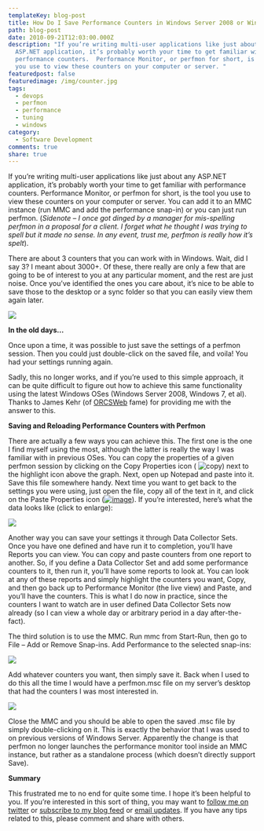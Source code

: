 ```yaml
---
templateKey: blog-post
title: How Do I Save Performance Counters in Windows Server 2008 or Windows 7
path: blog-post
date: 2010-09-21T12:03:00.000Z
description: "If you’re writing multi-user applications like just about any
  ASP.NET application, it’s probably worth your time to get familiar with
  performance counters.  Performance Monitor, or perfmon for short, is the tool
  you use to view these counters on your computer or server. "
featuredpost: false
featuredimage: /img/counter.jpg
tags:
  - devops
  - perfmon
  - performance
  - tuning
  - windows
category:
  - Software Development
comments: true
share: true
---
```

If you’re writing multi-user applications like just about any ASP.NET application, it’s probably worth your time to get familiar with performance counters. Performance Monitor, or perfmon for short, is the tool you use to view these counters on your computer or server. You can add it to an MMC instance (run MMC and add the performance snap-in) or you can just run perfmon. (*Sidenote – I once got dinged by a manager for mis-spelling perfmon in a proposal for a client. I forget what he thought I was trying to spell but it made no sense. In any event, trust me, perfmon is really how it’s spelt*).

There are about 3 counters that you can work with in Windows. Wait, did I say 3? I meant about 3000+. Of these, there really are only a few that are going to be of interest to you at any particular moment, and the rest are just noise. Once you’ve identified the ones you care about, it’s nice to be able to save those to the desktop or a sync folder so that you can easily view them again later.

![](/img/performance-counter-1.png)

**In the old days…**

Once upon a time, it was possible to just save the settings of a perfmon session. Then you could just double-click on the saved file, and voila! You had your settings running again.

Sadly, this no longer works, and if you’re used to this simple approach, it can be quite difficult to figure out how to achieve this same functionality using the latest Windows OSes (Windows Server 2008, Windows 7, et al). Thanks to James Kehr (of [ORCSWeb](http://orcsweb.com/) fame) for providing me with the answer to this.

**Saving and Reloading Performance Counters with Perfmon**

There are actually a few ways you can achieve this. The first one is the one I find myself using the most, although the latter is really the way I was familiar with in previous OSes. You can copy the properties of a given perfmon session by clicking on the Copy Properties icon ( ![copy](/img/copy_3.png "copy")) next to the highlight icon above the graph. Next, open up Notepad and paste into it. Save this file somewhere handy. Next time you want to get back to the settings you were using, just open the file, copy all of the text in it, and click on the Paste Properties icon ([![image](/img/image_thumb_1_copy.png "image")](/img/image_thumb_1_copy.png)). If you’re interested, here’s what the data looks like (click to enlarge):

![](/img/snaghtml1a1dd199_thumb.png)

Another way you can save your settings it through Data Collector Sets. Once you have one defined and have run it to completion, you’ll have Reports you can view. You can copy and paste counters from one report to another. So, if you define a Data Collector Set and add some performance counters to it, then run it, you’ll have some reports to look at. You can look at any of these reports and simply highlight the counters you want, Copy, and then go back up to Performance Monitor (the live view) and Paste, and you’ll have the counters. This is what I do now in practice, since the counters I want to watch are in user defined Data Collector Sets now already (so I can view a whole day or arbitrary period in a day after-the-fact).

The third solution is to use the MMC. Run mmc from Start-Run, then go to File – Add or Remove Snap-ins. Add Performance to the selected snap-ins:

![](/img/performance-counter-2.png)

Add whatever counters you want, then simply save it. Back when I used to do this all the time I would have a perfmon.msc file on my server’s desktop that had the counters I was most interested in.

![](/img/performance-counter-3.png)

Close the MMC and you should be able to open the saved .msc file by simply double-clicking on it. This is exactly the behavior that I was used to on previous versions of Windows Server. Apparently the change is that perfmon no longer launches the performance monitor tool inside an MMC instance, but rather as a standalone process (which doesn’t directly support Save).

**Summary**

This frustrated me to no end for quite some time. I hope it’s been helpful to you. If you’re interested in this sort of thing, you may want to [follow me on twitter](http://twitter.com/ardalis) or [subscribe to my blog feed](http://feeds.feedburner.com/StevenSmith) or [email updates](http://feedburner.google.com/fb/a/mailverify?uri=StevenSmith). If you have any tips related to this, please comment and share with others.